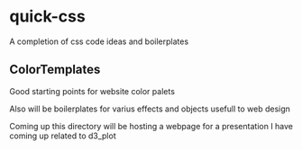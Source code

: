 # quick-css

A completion of css code ideas and boilerplates

## ColorTemplates
Good starting points for website color palets

Also will be boilerplates for varius effects and objects usefull to web design

Coming up this directory will be hosting a webpage for a presentation I have coming up related to d3_plot
